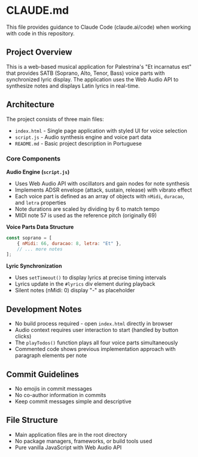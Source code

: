 # CLAUDE.md

This file provides guidance to Claude Code (claude.ai/code) when working with code in this repository.

## Project Overview

This is a web-based musical application for Palestrina's "Et incarnatus est" that provides SATB (Soprano, Alto, Tenor, Bass) voice parts with synchronized lyric display. The application uses the Web Audio API to synthesize notes and displays Latin lyrics in real-time.

## Architecture

The project consists of three main files:
- `index.html` - Single page application with styled UI for voice selection
- `script.js` - Audio synthesis engine and voice part data
- `README.md` - Basic project description in Portuguese

### Core Components

**Audio Engine (`script.js`)**
- Uses Web Audio API with oscillators and gain nodes for note synthesis
- Implements ADSR envelope (attack, sustain, release) with vibrato effect
- Each voice part is defined as an array of objects with `nMidi`, `duracao`, and `letra` properties
- Note durations are scaled by dividing by 6 to match tempo
- MIDI note 57 is used as the reference pitch (originally 69)

**Voice Parts Data Structure**
```javascript
const soprano = [
    { nMidi: 66, duracao: 8, letra: "Et" },
    // ... more notes
];
```

**Lyric Synchronization**
- Uses `setTimeout()` to display lyrics at precise timing intervals
- Lyrics update in the `#lyrics` div element during playback
- Silent notes (nMidi: 0) display "-" as placeholder

## Development Notes

- No build process required - open `index.html` directly in browser
- Audio context requires user interaction to start (handled by button clicks)
- The `playTodos()` function plays all four voice parts simultaneously
- Commented code shows previous implementation approach with paragraph elements per note

## Commit Guidelines

- No emojis in commit messages
- No co-author information in commits
- Keep commit messages simple and descriptive

## File Structure

- Main application files are in the root directory
- No package managers, frameworks, or build tools used
- Pure vanilla JavaScript with Web Audio API

